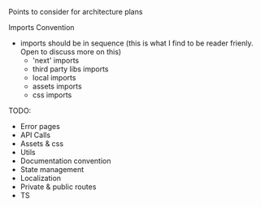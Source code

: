 Points to consider for architecture plans

Imports Convention
* imports should be in sequence (this is what I find to be reader frienly. Open to discuss more on this)
  * 'next' imports
  * third party libs imports
  * local imports
  * assets imports
  * css imports

TODO:
* Error pages
* API Calls
* Assets & css 
* Utils
* Documentation convention
* State management
* Localization
* Private & public routes
* TS

